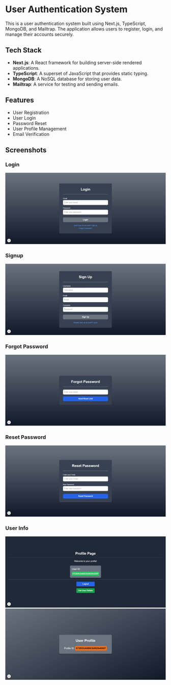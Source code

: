 # User Authentication System

This is a user authentication system built using Next.js, TypeScript, MongoDB, and Mailtrap. The application allows users to register, login, and manage their accounts securely.

## Tech Stack

- **Next.js**: A React framework for building server-side rendered applications.
- **TypeScript**: A superset of JavaScript that provides static typing.
- **MongoDB**: A NoSQL database for storing user data.
- **Mailtrap**: A service for testing and sending emails.

## Features

- User Registration
- User Login
- Password Reset
- User Profile Management
- Email Verification

## Screenshots

### Login
![Login Page](/images/login.JPG)

### Signup
![Signup Page](/images/signup.JPG)

### Forgot Password
![Forgot Password Page](/images/forgot%20password.JPG)

### Reset Password
![Reset Password Page](/images/reset%20pass.JPG)

### User Info
![User Info Page](/images/profile%20page.JPG)
![](/images/user%20profile.JPG)

